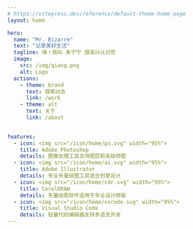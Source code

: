 ```yaml
---
# https://vitepress.dev/reference/default-theme-home-page
layout: home

hero:
  name: "Mr. Bizarre"
  text: "记录美好生活"
  tagline: 嗨！我叫 朱宁宁 很高兴认识您
  image:
    src: /img/qiang.png
    alt: Logo
  actions:
    - theme: brand
      text: 探索动态
      link: /work
    - theme: alt
      text: 关于
      link: /about
    

features:
  - icon: <img src="/icon/home/ps.svg" width="95%">
    title: Adobe Photoshop
    details: 图像处理工具支持图层和高级修图
  - icon: <img src="/icon/home/ai.svg" width="95%">
    title: Adobe Illustrator
    details: 专业矢量绘图工具适合创意设计
  - icon: <img src="/icon/home/cdr.svg" width="95%">
    title: CorelDRAW
    details: 矢量绘图软件适用于专业设计排版
  - icon: <img src="/icon/home/vscode.svg" width="95%">
    title: Visual Studio Code
    details: 轻量代码编辑器支持多语言开发
---
```

